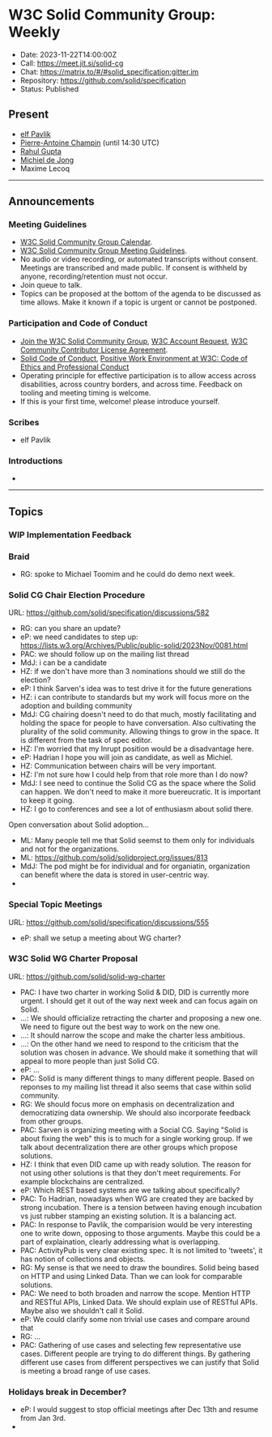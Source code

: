 # W3C Solid Community Group: Weekly

* Date: 2023-11-22T14:00:00Z
* Call: https://meet.jit.si/solid-cg
* Chat: https://matrix.to/#/#solid_specification:gitter.im
* Repository: https://github.com/solid/specification
* Status: Published

## Present

* [elf Pavlik](https://elf-pavlik.hackers4peace.net)
* [Pierre-Antoine Champin](https://solid.champin.net/pa/profile/card#me) (until 14:30 UTC)
* [Rahul Gupta](https://cxres.pages.dev/profile#i)
* [Michiel de Jong](https://michielbdejong.com)
* Maxime Lecoq

---

## Announcements

### Meeting Guidelines
* [W3C Solid Community Group Calendar](https://www.w3.org/groups/cg/solid/calendar).
* [W3C Solid Community Group Meeting Guidelines](https://github.com/solid/specification/blob/main/meetings/README.md).
* No audio or video recording, or automated transcripts without consent. Meetings are transcribed and made public. If consent is withheld by anyone, recording/retention must not occur.
* Join queue to talk.
* Topics can be proposed at the bottom of the agenda to be discussed as time allows. Make it known if a topic is urgent or cannot be postponed.

### Participation and Code of Conduct
* [Join the W3C Solid Community Group](https://www.w3.org/community/solid/join), [W3C Account Request](http://www.w3.org/accounts/request), [W3C Community Contributor License Agreement](https://www.w3.org/community/about/agreements/cla/).
* [Solid Code of Conduct](https://github.com/solid/process/blob/main/code-of-conduct.md), [Positive Work Environment at W3C: Code of Ethics and Professional Conduct](https://www.w3.org/Consortium/cepc/)
* Operating principle for effective participation is to allow access across disabilities, across country borders, and across time. Feedback on tooling and meeting timing is welcome.
* If this is your first time, welcome! please introduce yourself.


### Scribes
* elf Pavlik


### Introductions
* 

---


## Topics

### WIP Implementation Feedback


### Braid

* RG: spoke to Michael Toomim and he could do demo next week.

### Solid CG Chair Election Procedure
URL: https://github.com/solid/specification/discussions/582

* RG: can you share an update?
* eP: we need candidates to step up: https://lists.w3.org/Archives/Public/public-solid/2023Nov/0081.html
* PAC: we should follow up on the mailing list thread
* MdJ: i can be a candidate
* HZ: if we don't have more than 3 nominations should we still do the election?
* eP: I think Sarven's idea was to test drive it for the future generations
* HZ: i can contribute to standards but my work will focus more on the adoption and building community
* MdJ: CG chairing doesn't need to do that much, mostly facilitating and holding the space for people to have conversation. Also cultivating the plurality of the solid community. Allowing things to grow in the space. It is different from the task of spec editor.
* HZ: I'm worried that my Inrupt position would be a disadvantage here.
* eP: Hadrian I hope you will join as candidate, as well as Michiel.
* HZ: Communication between chairs will be very important.
* HZ: I'm not sure how I could help from that role more than I do now?
* MdJ: I see need to continue the Solid CG as the space where the Solid can happen. We don't need to make it more buereucratic. It is important to keep it going. 
* HZ: I go to conferences and see a lot of enthusiasm about solid there.

Open conversation about Solid adoption...

* ML: Many people tell me that Solid seemst to them only for individuals and not for the organizations.
* ML: https://github.com/solid/solidproject.org/issues/813
* MdJ: The pod might be for individual and for organiatin, organization can benefit where the data is stored in user-centric way.
* 

### Special Topic Meetings
URL: https://github.com/solid/specification/discussions/555

* eP: shall we setup a meeting about WG charter?

### W3C Solid WG Charter Proposal
URL: https://github.com/solid/solid-wg-charter

* PAC: I have two charter in working Solid & DID, DID is currently more urgent. I should get it out of the way next week and can focus again on Solid.
* ...: We should officialize retracting the charter and proposing a new one. We need to figure out the best way to work on the new one.
* ...: It should narrow the scope and make the charter less ambitious.
* ...: On the other hand we need to respond to the criticism that the solution was chosen in advance. We should make it something that will appeal to more people than just Solid CG.
* eP: ...
* PAC: Solid is many different things to many different people. Based on reponses to my mailing list thread it also seems that case within solid community.
* RG: We should focus more on emphasis on decentralization and democratizing data ownership. We should also incorporate feedback from other groups.
* PAC: Sarven is organizing meeting with a Social CG. Saying "Solid is about fixing the web" this is to much for a single working group. If we talk about decentralization there are other groups which propose solutions.
* HZ: I think that even DID came up with ready solution. The reason for not using other solutions is that they don't meet requirements. For example blockchains are centralized.
* eP: Which REST based systems are we talking about specifically?
* PAC: To Hadrian, nowadays when WG are created they are backed by strong incubation. There is a tension between having enough incubation vs just rubber stamping an existing solution. It is a balancing act. 
* PAC: In response to Pavlik, the comparision would be very interesting one to write down, opposing to those arguments. Maybe this could be a part of explaination, clearly addressing what is overlapping.
* PAC: ActivityPub is very clear existing spec. It is not limited to 'tweets', it has notion of collections and objects.
* RG: My sense is that we need to draw the boundires. Solid being based on HTTP and using Linked Data. Than we can look for comparable solutions.
* PAC: We need to both broaden and narrow the scope. Mention HTTP and RESTful APIs, Linked Data. We should explain use of RESTful APIs. Maybe also we shouldn't call it Solid.
* eP: We could clarify some non trivial use cases and compare around that
* RG: ...
* PAC: Gathering of use cases and selecting few representative use cases. Different people are trying to do different things. By gathering different use cases from different perspectives we can justify that Solid is meeting a broad range of use cases.



### Holidays break in December?

* eP: I would suggest to stop official meetings after Dec 13th and resume from Jan 3rd.
* 
